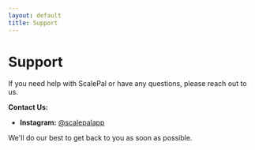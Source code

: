 ```yaml
---
layout: default
title: Support
---
```


# Support

If you need help with ScalePal or have any questions, please reach out to us.

**Contact Us:**
- **Instagram:** [@scalepalapp](https://instagram.com/scalepalapp)

We'll do our best to get back to you as soon as possible.
